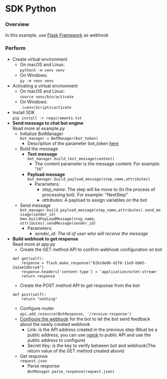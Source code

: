 # SDK Python
### Overview
In this example, use <a href="https://flask-restful.readthedocs.io">Flask Framework</a> as webhook
### Perform
- Create virtual environment
    - On macOS and Linux:  
    ```python3 -m venv venv```
    - On Windows:  
    ```py -m venv venv```
- Activating a virtual environment
    - On macOS and Linux:  
    ```source venv/bin/activate```
    - On Windows:  
    ```.\venv\Scripts\activate```
- Install SDK  
```pip install -r requirements.txt```
- **Send message to chat bot engine**  
Read more at example.py
    + Initialize BotManager  
    ```bot_manager = BotManager(bot_token)```  
        - Description of the parameter bot_token <a href="https://docs.fpt.ai/docs/en/conversation/documentation/bot-creator/settings#bot-information">here</a>  
    + Build the message  
        - **Text message**  
        ```bot_manager.build_text_message(content)```
            + The content parameter is the message content: For example: "Hi"
        - **Payload message**  
        ```bot_manager.build_payload_message(step_name,attributes)```
            + Parameters:  
                + *step_name*: The step will be move to (In the process of processing bot). For example: "NextStep"  
                + *attributes*: A payload to assign variables on the bot
    + Send message  
        ```bot_manager.build_payload_message(step_name,attributes).send_message(sender_id)```  
        ```bmn.buildPayLoadMessage(step_name, attributes).sendMessage(sender_id)```  
        - Parameters: 
            + *sender_id: The id of user who will receive the message*
- **Build webhook to get response**  
Read more at app.py
    + Create the GET method API to confirm webhook configuration on bot  
    ```
    def get(self):
        response = flask.make_response("62b1de06-d2f8-11e9-bb65-2a2ae2dbcce4")
        response.headers['content-type'] = 'application/octet-stream'
        return response
    ```  
    + Create the POST method API to get response from the bot
    ```
    def post(self):
        return "nothing"
    ```
    + Configure router  
    ```api.add_resource(BotResponse, '/receive-response')```
    + <a href="https://docs.fpt.ai/docs/en/conversation/documentation/bot-creator/settings#webhook">Configure the webhook</a> for the bot to let the bot send feedback about the newly created webhook
        + Link: is the API address created in the previous step (Must be a public address, you can use <a href="https://ngrok.com/">ngrok</a> to public API and use the public address to configure)
        + Secret Key: is the key to verify between bot and webhook(The return value of the GET method created above)
    + Get response  
        ```request.json```
        + Parse response  
        ```BotManager.parse_response(request.json)```